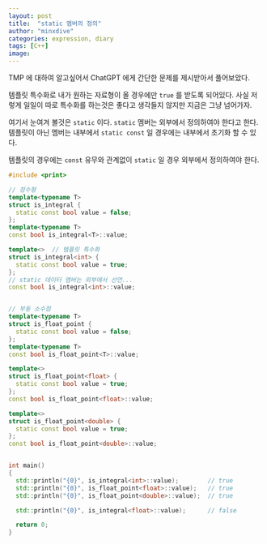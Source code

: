 ```yaml
---
layout: post
title:  "static 멤버의 정의"
author: "minxdive"
categories: expression, diary
tags: [C++]
image: 
---
```


TMP 에 대하여 알고싶어서 ChatGPT 에게 간단한 문제를 제시받아서 풀어보았다.

템플릿 특수화로 내가 원하는 자료형이 올 경우에만 `true` 를 받도록 되어있다. 사실 저렇게 일일이 따로 특수화를 하는것은 좋다고 생각들지 않지만 지금은 그냥 넘어가자.

여기서 눈여겨 볼것은 `static` 이다. `static` 멤버는 외부에서 정의하여야 한다고 한다. 템플릿이 아닌 멤버는 내부에서 `static const` 일 경우에는 내부에서 초기화 할 수 있다.

템플릿의 경우에는 `const` 유무와 관계없이 `static` 일 경우 외부에서 정의하여야 한다.

```c++
#include <print>

// 정수형
template<typename T>
struct is_integral {
  static const bool value = false;
};
template<typename T>
const bool is_integral<T>::value;

template<>  // 템플릿 특수화
struct is_integral<int> {
  static const bool value = true;
};
// static 데이터 멤버는 외부에서 선언...
const bool is_integral<int>::value;


// 부동 소수점
template<typename T>
struct is_float_point {
  static const bool value = false;
};
template<typename T>
const bool is_float_point<T>::value;

template<>
struct is_float_point<float> {
  static const bool value = true;
};
const bool is_float_point<float>::value;

template<>
struct is_float_point<double> {
  static const bool value = true;
};
const bool is_float_point<double>::value;


int main() 
{
  std::println("{0}", is_integral<int>::value);        // true
  std::println("{0}", is_float_point<float>::value);   // true
  std::println("{0}", is_float_point<double>::value);  // true

  std::println("{0}", is_integral<float>::value);      // false

  return 0;
}
```

<br><br><br>